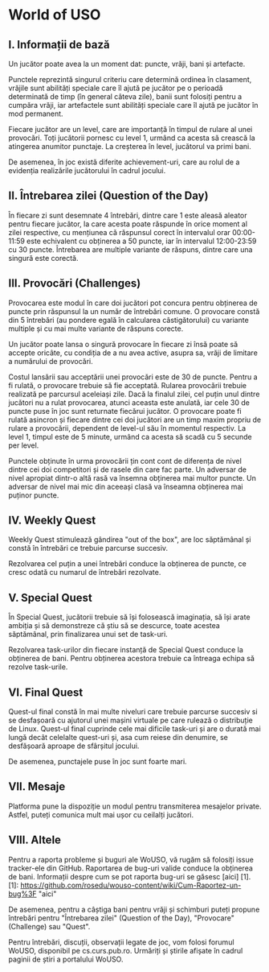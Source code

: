 World of USO
============

I. Informații de bază
---------------------

Un jucător poate avea la un moment dat: puncte, vrăji, bani și artefacte.

Punctele reprezintă singurul criteriu care determină ordinea în clasament, vrăjile sunt abilități speciale care îl ajută pe jucător pe o perioadă determinată de timp (în general câteva zile),  banii sunt folosiți pentru a cumpăra vrăji, iar artefactele sunt abilități speciale care îl ajută pe jucător în mod permanent.

Fiecare jucător are un level, care are importanță în timpul de rulare al unei provocări. Toți jucătorii pornesc cu level 1, urmând ca acesta să crească la atingerea anumitor punctaje. La creșterea în level, jucătorul va primi bani.

De asemenea, în joc există diferite achievement-uri, care au rolul de a  evidenția realizările jucătorului în cadrul jocului.

II. Întrebarea zilei (Question of the Day)
------------------------------------------

În fiecare zi sunt desemnate 4 întrebări, dintre care 1 este aleasă aleator pentru fiecare jucător, la care acesta poate răspunde în orice moment al zilei respective, cu mențiunea că răspunsul corect în intervalul orar 00:00-11:59 este echivalent cu obținerea a 50 puncte, iar în intervalul 12:00-23:59 cu 30 puncte. Întrebarea are multiple variante de răspuns, dintre care una singură este corectă.

III. Provocări (Challenges)
---------------------------

Provocarea este modul în care doi jucători pot concura pentru obținerea de puncte prin răspunsul la un număr de întrebări comune. O provocare constă din 5 întrebări (au pondere egală în calcularea câstigătorului) cu variante multiple și cu mai multe variante de răspuns corecte.

Un jucător poate lansa o singură provocare în fiecare zi însă poate să accepte oricâte, cu condiția de a nu avea active, asupra sa, vrăji de limitare a numărului de provocări.

Costul lansării sau acceptării unei provocări este de 30 de puncte. Pentru a fi rulată, o provocare trebuie să fie acceptată. Rularea provocării trebuie realizată pe parcursul aceleiași zile. Dacă la finalul zilei, cel puțin unul dintre jucători nu a rulat provocarea, atunci aceasta este anulată, iar cele 30 de puncte puse în joc sunt returnate fiecărui jucător. O provocare poate fi rulată asincron și fiecare dintre cei doi jucători are un timp maxim propriu de rulare a provocării, dependent de level-ul său în momentul respectiv. La level 1, timpul este de 5 minute, urmând ca acesta să scadă cu 5 secunde per level.

Punctele obținute în urma provocării țin cont cont de diferența de nivel dintre cei doi competitori și de rasele din care fac parte. Un adversar de nivel apropiat dintr-o altă rasă va însemna obținerea mai multor puncte. Un adversar de nivel mai mic din aceeași clasă va înseamna obținerea mai puținor puncte.

IV. Weekly Quest
----------------

Weekly Quest stimulează gândirea "out of the box", are loc săptămânal și constă în întrebări ce trebuie parcurse succesiv.

Rezolvarea cel puțin a unei întrebări conduce la obținerea de puncte, ce cresc odată cu numarul de întrebări rezolvate.

V. Special Quest
----------------

În Special Quest, jucătorii trebuie să își folosească imaginația, să își arate ambiția și să demonstreze că știu să se descurce, toate acestea săptămânal, prin finalizarea unui set de  task-uri.

Rezolvarea task-urilor din fiecare instanță de Special Quest conduce la obținerea de bani. Pentru obținerea acestora trebuie ca întreaga echipa să rezolve task-urile.

VI. Final Quest
---------------

Quest-ul final constă în mai multe niveluri care trebuie parcurse succesiv si se desfașoară cu ajutorul unei mașini virtuale pe care rulează o distribuție de Linux. Quest-ul final cuprinde cele mai dificile task-uri și are o durată mai lungă decât celelalte quest-uri și, asa cum reiese din denumire, se desfășoară aproape de sfârșitul jocului.

De asemenea, punctajele puse în joc sunt foarte mari.

VII. Mesaje
-----------

Platforma pune la dispoziție un modul pentru transmiterea mesajelor private. Astfel, puteți comunica mult mai ușor cu ceilalți jucători.

VIII. Altele
------------

Pentru a raporta probleme și buguri ale WoUSO, vă rugăm să folosiți issue tracker-ele din GitHub. Raportarea de bug-uri valide conduce la obținerea de bani. Informații despre cum se pot raporta bug-uri se găsesc [aici] [1].
[1]: https://github.com/rosedu/wouso-content/wiki/Cum-Raportez-un-bug%3F "aici"

De asemenea, pentru a câștiga bani pentru vrăji și schimburi puteți propune întrebări pentru "Întrebarea zilei" (Question of the Day), "Provocare" (Challenge) sau "Quest".

Pentru întrebări, discuții, observații legate de joc, vom folosi forumul WoUSO, disponibil pe cs.curs.pub.ro. Urmăriți și știrile afișate în cadrul paginii de știri a portalului WoUSO.
